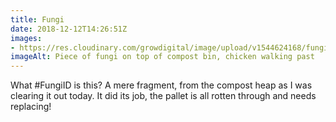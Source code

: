 ```yaml
---
title: Fungi
date: 2018-12-12T14:26:51Z
images: 
- https://res.cloudinary.com/growdigital/image/upload/v1544624168/fungi-AB473F3E.jpg
imageAlt: Piece of fungi on top of compost bin, chicken walking past
---
```


What #FungiID is this? A mere fragment, from the compost heap as I was clearing it out today. It did its job, the pallet is all rotten through and needs replacing!
